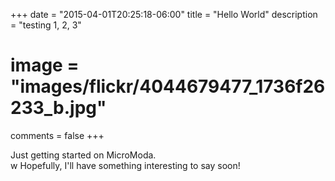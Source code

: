 +++
date = "2015-04-01T20:25:18-06:00"
title = "Hello World"
description = "testing 1, 2, 3"
# image = "images/flickr/4044679477_1736f26233_b.jpg"
comments = false
+++

Just getting started on MicroModa.  
w
Hopefully, I'll have something interesting to say soon!
